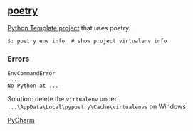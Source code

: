 ## [poetry](https://python-poetry.org/)

[Python Template project](https://github.com/MislavJaksic/Python-Project-Template) that uses poetry.  
```
$: poetry env info  # show project virtualenv info
```

### Errors

```
EnvCommandError
...
No Python at ...
```
Solution: delete the `virtualenv` under `...\AppData\Local\pypoetry\Cache\virtualenvs` on Windows

[PyCharm](../../../IDE/PyCharm)  
